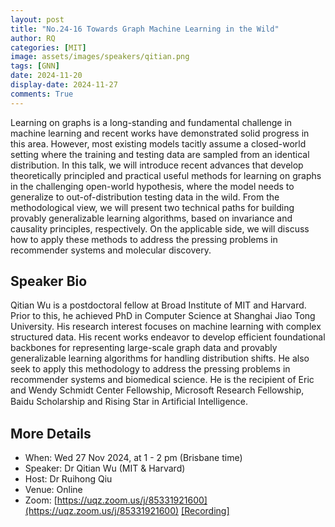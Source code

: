 ```yaml
---
layout: post
title: "No.24-16 Towards Graph Machine Learning in the Wild"
author: RQ
categories: [MIT]
image: assets/images/speakers/qitian.png
tags: [GNN]
date: 2024-11-20
display-date: 2024-11-27
comments: True
---
```


Learning on graphs is a long-standing and fundamental challenge in machine learning and recent works have demonstrated solid progress in this area. However, most existing models tacitly assume a closed-world setting where the training and testing data are sampled from an identical distribution. In this talk, we will introduce recent advances that develop theoretically principled and practical useful methods for learning on graphs in the challenging open-world hypothesis, where the model needs to generalize to out-of-distribution testing data in the wild. From the methodological view, we will present two technical paths for building provably generalizable learning algorithms, based on invariance and causality principles, respectively. On the applicable side, we will discuss how to apply these methods to address the pressing problems in recommender systems and molecular discovery.

## Speaker Bio

Qitian Wu is a postdoctoral fellow at Broad Institute of MIT and Harvard. Prior to this, he achieved PhD in Computer Science at Shanghai Jiao Tong University. His research interest focuses on machine learning with complex structured data. His recent works endeavor to develop efficient foundational backbones for representing large-scale graph data and provably generalizable learning algorithms for handling distribution shifts. He also seek to apply this methodology to address the pressing problems in recommender systems and biomedical science. He is the recipient of Eric and Wendy Schmidt Center Fellowship, Microsoft Research Fellowship, Baidu Scholarship and Rising Star in Artiﬁcial Intelligence.

## More Details

- When: Wed 27 Nov 2024, at 1 - 2 pm (Brisbane time)
- Speaker: Dr Qitian Wu (MIT & Harvard)
- Host: Dr Ruihong Qiu
- Venue: Online
- Zoom: [https://uqz.zoom.us/j/85331921600](https://uqz.zoom.us/j/85331921600) [[Recording]](https://uqz.zoom.us/rec/share/2jDxfpbSK6rJvgEG5HydYE4oyfBdWnpXsIT3rAFFJbBEtVBJMtsVUM1Ii89-CoGb.PeMP1v8F2R7F2APT)
